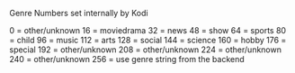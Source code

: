 Genre Numbers set internally by Kodi

0 = other/unknown
16 = moviedrama
32 = news
48 = show
64 = sports
80 = child
96 = music
112 = arts
128 = social
144 = science
160 = hobby
176 = special
192 = other/unknown
208 = other/unknown
224 = other/unknown
240 = other/unknown
256 = use genre string from the backend